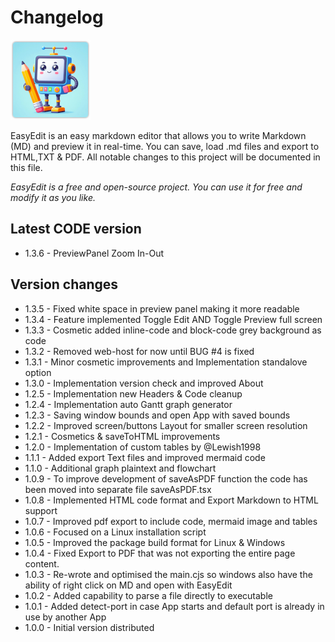 # Changelog

![EasyEdit](https://raw.githubusercontent.com/gcclinux/EasyEdit/refs/heads/main/public/easyedit128.png)

EasyEdit is an easy markdown editor that allows you to write Markdown (MD) and preview it in real-time. You can save, load .md files and export to HTML,TXT & PDF. All notable changes to this project will be documented in this file.

*EasyEdit is a free and open-source project. You can use it for free and modify it as you like.*

## Latest CODE version
- 1.3.6 - PreviewPanel Zoom In-Out

## Version changes
- 1.3.5 - Fixed white space in preview panel making it more readable
- 1.3.4 - Feature implemented Toggle Edit AND Toggle Preview full screen
- 1.3.3 - Cosmetic added inline-code and block-code grey background as code
- 1.3.2 - Removed web-host for now until BUG #4 is fixed
- 1.3.1 - Minor cosmetic improvements and Implementation standalove option
- 1.3.0 - Implementation version check and improved About
- 1.2.5 - Implementation new Headers & Code cleanup
- 1.2.4 - Implementation auto Gantt graph generator
- 1.2.3 - Saving window bounds and open App with saved bounds
- 1.2.2 - Improved screen/buttons Layout for smaller screen resolution
- 1.2.1 - Cosmetics & saveToHTML improvements
- 1.2.0 - Implementation of custom tables by @Lewish1998
- 1.1.1 - Added export Text files and improved mermaid code
- 1.1.0 - Additional graph plaintext and flowchart
- 1.0.9 - To improve development of saveAsPDF function the code has been moved into separate file saveAsPDF.tsx
- 1.0.8 - Implemented HTML code format and Export Markdown to HTML support
- 1.0.7 - Improved pdf export to include code, mermaid image and tables
- 1.0.6 - Focused on a Linux installation script
- 1.0.5 - Improved the package build format for Linux & Windows
- 1.0.4 - Fixed Export to PDF that was not exporting the entire page content.
- 1.0.3 - Re-wrote and optimised the main.cjs so windows also have the ability of right click on MD and open with EasyEdit
- 1.0.2 - Added capability to parse a file directly to executable
- 1.0.1 - Added detect-port in case App starts and default port is already in use by another App
- 1.0.0 - Initial version distributed